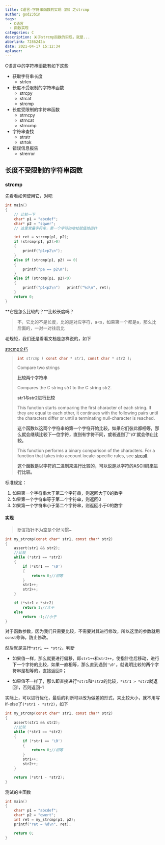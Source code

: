 ```yaml
---
title: C语言-字符串函数的实现（四）之strcmp
author: god23bin
tags:
  - C语言
  - 函数实现
categories: C
description: 关于strcmp函数的实现，就是...
abbrlink: 7286242a
date: 2021-04-17 15:12:34
aplayer:
---
```




C语言中的字符串函数有如下这些

- 获取字符串长度
  - strlen
- 长度不受限制的字符串函数
  - strcpy
  - strcat
  - strcmp
- 长度受限制的字符串函数
  - strncpy
  - strncat
  - strncmp
- 字符串查找
  - strstr
  - strtok
- 错误信息报告
  - strerror  

## 长度不受限制的字符串函数

### strcmp

先看看如何使用它，对吧

```c
int main() 
{
	// 比较一下
	char* p1 = "abcdef";
	char* p2 = "sqwer";
	// 这里常量字符串，第一个字符的地址赋值给指针

	int ret = strcmp(p1, p2);
	if (strcmp(p1, p2)>0)
	{
		printf("p1>p2\n");
	}
	else if (strcmp(p1, p2) == 0)
	{
		printf("pa == p2\n");
	}
	else if (strcmp(p1, p2)<0)
	{
		printf("p1<p2\n")	printf("%d\n", ret);
    }
	return 0;
}
```

**它是怎么比较的？**比较长度吗？

> 不，它比的不是长度，比的是对应字符，a<s，如果第一个都是a，那么比后面的，一对一对往后比

老规矩，我们还是看看文档是怎样说的，如下

[strcmp文档](http://www.cplusplus.com/reference/cstring/strcmp/?kw=strcmp)

> ```c
> int strcmp ( const char * str1, const char * str2 );
> ```
>
> Compare two strings
>
> **比较两个字符串**
>
> Compares the C string *str1* to the C string *str2*.
>
> **str1与str2进行比较**
>
> This function starts comparing the first character of each string. If they are equal to each other, it continues with the following pairs until the characters differ or until a terminating null-character is reached.
>
> **这个函数以这两个字符串的第一个字符开始比较，如果它们彼此都相等，那么就会继续比较下一位字符，直到有字符不同，或者遇到了'\0'就会停止比较。**
>
> This function performs a binary comparison of the characters. For a function that takes into account locale-specific rules, see [strcoll](http://www.cplusplus.com/strcoll).
>
> **这个函数是以字符的二进制来进行比较的，可以说是以字符的ASCII码来进行比较。**

标准规定：

1. 如果第一个字符串大于第二个字符串，则返回大于0的数字
2. 如果第一个字符串等于第二个字符串，则返回0
3. 如果第一个字符串小于第二个字符串，则返回小于0的数字  

#### 实现

> 断言指针不为空是个好习惯~

```c
int my_strcmp(const char* str1, const char* str2)
{
	assert(str1 && str2);
	//比较
	while (*str1 == *str2)
	{
		if (*str1 == '\0')
		{
			return 0;//相等
		}
		str1++;
		str2++;
	}

	if (*str1 > *str2)
		return 1;//大于
	else
		return -1;//小于
}
```

对于函数参数，因为我们只需要比较，不需要对其进行修改，所以这里的参数就用`const`修饰，防止修改。

然后就是进行`*str1 == *str2`，判断

- 如果值一样，那么就要进行偏移，即`str1++`和`str2++`，使指针往后移动，进行下一个字符的比较，如果一直相等，那么直到遇到`'\0'`，就说明比较的两个字符串是相等的，直接返回0；

- 如果值不一样了，那么即直接进行`*str1`和`*str2`的比较，`*str1 > *str2`就返回1，否则返回-1

实际上，可以进行优化，最后的判断可以改为做差的形式，来比较大小，就不用写if-else了`(*str1 - *str2)`，如下

```c
int my_strcmp(const char* str1, const char* str2)
{
	assert(str1 && str2);
	//比较
	while (*str1 == *str2)
	{
		if (*str1 == '\0')
		{
			return 0;//相等
		}
		str1++;
		str2++;
	}

	return (*str1 - *str2);
}
```

测试的主函数

```c
int main()
{
	char* p1 = "abcdef";
	char* p2 = "qwert";
	int ret = my_strcmp(p1, p2);
	printf("ret = %d\n", ret);

	return 0;
}
```